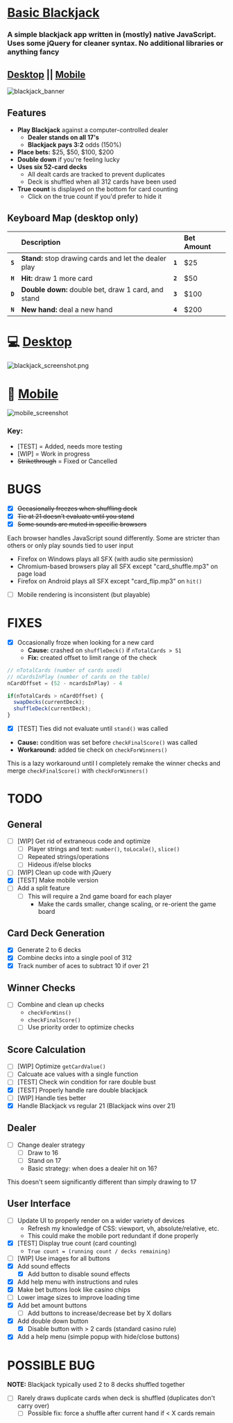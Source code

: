 # [Basic Blackjack](https://github.com/ATeaDaze/ateadaze.github.io/tree/main/blackjack)

### A simple blackjack app written in (mostly) native JavaScript. Uses some jQuery for cleaner syntax. No additional libraries or anything fancy

## [Desktop](https://ateadaze.github.io/blackjack) || [Mobile](https://ateadaze.github.io/blackjack/m)
![blackjack_banner](/blackjack/images/blackjack_banner.png)

## Features
* **Play Blackjack** against a computer-controlled dealer
  * **Dealer stands on all 17's**
  * **Blackjack pays 3:2** odds (150%)
* **Place bets:** $25, $50, $100, $200
* **Double down** if you're feeling lucky
* **Uses six 52-card decks**
  * All dealt cards are tracked to prevent duplicates
  * Deck is shuffled when all 312 cards have been used
* **True count** is displayed on the bottom for card counting
  * Click on the true count if you'd prefer to hide it

## Keyboard Map (desktop only)

&nbsp;|Description|&nbsp;|Bet Amount
---|:--|---|:--
|**` S `** |**Stand:** stop drawing cards and let the dealer play|**` 1 `** |$25
|**` H `** |**Hit:** draw 1 more card|**` 2 `** |$50
|**` D `** |**Double down:** double bet, draw 1 card, and stand|**` 3 `** |$100
|**` N `** |**New hand:** deal a new hand|**` 4 `** |$200

# 💻 [Desktop](https://ateadaze.github.io/blackjack)
![blackjack_screenshot.png](/blackjack/images/blackjack_screenshot.png)

# 📱 [Mobile](https://ateadaze.github.io/blackjack/m/)
![mobile_screenshot](/blackjack/images/blackjack-mobile_screenshot.png)

### Key:
* [TEST] = Added, needs more testing
* [WIP] = Work in progress
* ~~Strikethrough~~ = Fixed or Cancelled

# BUGS

* [x] ~~Occasionally freezes when shuffling deck~~
* [x] ~~Tie at 21 doesn't evaluate until you stand~~
* [x] ~~Some sounds are muted in specific browsers~~

Each browser handles JavaScript sound differently. Some are stricter than others or only play sounds tied to user input
* Firefox on Windows plays all SFX (with audio site permission)
* Chromium-based browsers play all SFX except "card_shuffle.mp3" on page load
* Firefox on Android plays all SFX except "card_flip.mp3" on `hit()`

* [ ] Mobile rendering is inconsistent (but playable)
 

# FIXES

* [x] Occasionally froze when looking for a new card
  * **Cause:** crashed on `shuffleDeck()` if `nTotalCards > 51`
  * **Fix:** created offset to limit range of the check

```javascript
// nTotalCards (number of cards used)
// nCardsInPlay (number of cards on the table)
nCardOffset = (52 - ncardsInPlay) - 4

if(nTotalCards > nCardOffset) {
  swapDecks(currentDeck);
  shuffleDeck(currentDeck);
}
```

* [x] [TEST] Ties did not evaluate until `stand()` was called
 * **Cause:** condition was set before `checkFinalScore()` was called
 * **Workaround:** added tie check on `checkForWinners()`

This is a lazy workaround until I completely remake the winner checks and merge `checkFinalScore()` with `checkForWinners()`

# TODO

## General
* [ ] [WIP] Get rid of extraneous code and optimize
  * [ ] Player strings and text: `number()`, `toLocale()`, `slice()`
  * [ ] Repeated strings/operations
  * [ ] Hideous if/else blocks
* [ ] [WIP] Clean up code with jQuery
* [x] [TEST] Make mobile version
* [ ] Add a split feature
    * [ ] This will require a 2nd game board for each player
      * Make the cards smaller, change scaling, or re-orient the game board

## Card Deck Generation
* [x] Generate 2 to 6 decks
 * [x] Combine decks into a single pool of 312
* [x] Track number of aces to subtract 10 if over 21

## Winner Checks
* [ ] Combine and clean up checks
    * `checkForWins()`
    * `checkFinalScore()`
  * [ ] Use priority order to optimize checks

## Score Calculation
* [ ] [WIP] Optimize `getCardValue()`
* [ ] Calcuate ace values with a single function
* [ ] [TEST] Check win condition for rare double bust
* [x] [TEST] Properly handle rare double blackjack
* [ ] [WIP] Handle ties better
* [x] Handle Blackjack vs regular 21 (Blackjack wins over 21)

## Dealer
* [ ] Change dealer strategy
  * [ ] Draw to 16
  * [ ] Stand on 17
   * Basic strategy: when does a dealer hit on 16?

This doesn't seem significantly different than simply drawing to 17

## User Interface
* [ ] Update UI to properly render on a wider variety of devices
  * Refresh my knowledge of CSS: viewport, vh, absolute/relative, etc. 
  * This could make the mobile port redundant if done properly 
* [x] [TEST] Display true count (card counting)
  * `True count = (running count / decks remaining)` 
* [ ] [WIP] Use images for all buttons
* [x] Add sound effects
  * [x] Add button to disable sound effects
* [x] Add help menu with instructions and rules
* [x] Make bet buttons look like casino chips
 * [ ] Lower image sizes to improve loading time
* [x] Add bet amount buttons
  * [ ] Add buttons to increase/decrease bet by X dollars
* [x] Add double down button
  * [x] Disable button with > 2 cards (standard casino rule)
* [x] Add a help menu (simple popup with hide/close buttons)

# POSSIBLE BUG

**NOTE:** Blackjack typically used 2 to 8 decks shuffled together

* [ ] Rarely draws duplicate cards when deck is shuffled (duplicates don't carry over)
  * [ ] Possible fix: force a shuffle after current hand if < X cards remain
